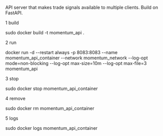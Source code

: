 API server that makes trade signals available to multiple clients. Build on FastAPI. 

1 build

sudo docker build -t momentum_api .

2 run

docker run -d --restart always -p 8083:8083 --name momentum_api_container --network momentum_network --log-opt mode=non-blocking --log-opt max-size=10m --log-opt max-file=3 momentum_api

3 stop

sudo docker stop momentum_api_container

4 remove

sudo docker rm momentum_api_container

5 logs

sudo docker logs momentum_api_container
